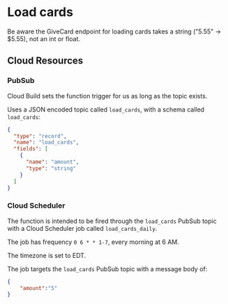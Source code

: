 # Load cards
Be aware the GiveCard endpoint for loading cards takes a string ("5.55" -> $5.55), not an int or float.

## Cloud Resources
### PubSub
Cloud Build sets the function trigger for us as long as the topic exists.

Uses a JSON encoded topic called `load_cards`, with a schema called `load_cards`:
```JSON
{
  "type": "record",
  "name": "load_cards",
  "fields": [
    {
      "name": "amount",
      "type": "string"
    }
  ]
}
```

### Cloud Scheduler
The function is intended to be fired through the `load_cards` PubSub topic with a Cloud Scheduler job called `load_cards_daily`.

The job has frequency `0 6 * * 1-7`, every morning at 6 AM.

The timezone is set to EDT.

The job targets the `load_cards` PubSub topic with a message body of:
```JSON
{
	"amount":"5"
}
```